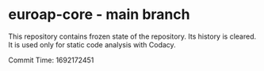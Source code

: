 # euroap-core - main branch

This repository contains frozen state of the repository.
Its history is cleared. It is used only for static code
analysis with Codacy.

Commit Time: 1692172451